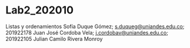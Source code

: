 # Lab2_202010
Listas y ordenamientos
Sofía Duque Gómez; s.duqueg@uniandes.edu.co; 201922178
Juan José Cordoba Vela; j.cordobav@uniandes.edu.co; 201922105
Julian Camilo Rivera Monroy
